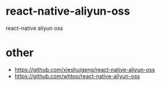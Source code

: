 # react-native-aliyun-oss
react-native aliyun oss



# other
- https://github.com/xieshuigeng/react-native-aliyun-oss
- https://github.com/whtoo/react-native-aliyun-oss
